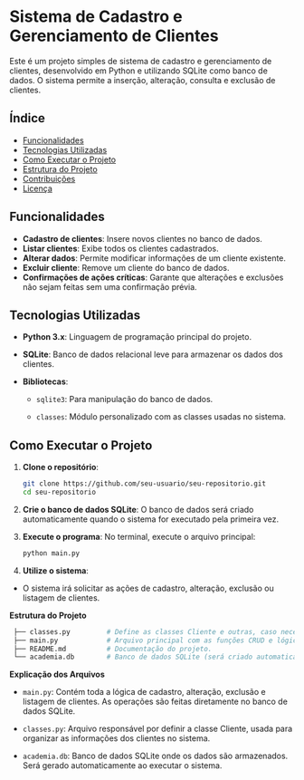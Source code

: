 # Sistema de Cadastro e Gerenciamento de Clientes

Este é um projeto simples de sistema de cadastro e gerenciamento de clientes, desenvolvido em Python e utilizando SQLite como banco de dados. O sistema permite a inserção, alteração, consulta e exclusão de clientes.

## Índice

- [Funcionalidades](#funcionalidades)
- [Tecnologias Utilizadas](#tecnologias-utilizadas)
- [Como Executar o Projeto](#como-executar-o-projeto)
- [Estrutura do Projeto](#estrutura-do-projeto)
- [Contribuições](#contribuições)
- [Licença](#licença)

## Funcionalidades

- **Cadastro de clientes**: Insere novos clientes no banco de dados.
- **Listar clientes**: Exibe todos os clientes cadastrados.
- **Alterar dados**: Permite modificar informações de um cliente existente.
- **Excluir cliente**: Remove um cliente do banco de dados.
- **Confirmações de ações críticas**: Garante que alterações e exclusões não sejam feitas sem uma confirmação prévia.

## Tecnologias Utilizadas

- **Python 3.x**: Linguagem de programação principal do projeto.
- **SQLite**: Banco de dados relacional leve para armazenar os dados dos clientes.
- **Bibliotecas**:

  - `sqlite3`: Para manipulação do banco de dados.

  - `classes`: Módulo personalizado com as classes usadas no sistema.

## Como Executar o Projeto

1. **Clone o repositório**:
   ```bash
   git clone https://github.com/seu-usuario/seu-repositorio.git
   cd seu-repositorio

2. **Crie o banco de dados SQLite**: O banco de dados será criado automaticamente quando o sistema for executado pela primeira vez.

3. **Execute o programa**: No terminal, execute o arquivo principal:
    ``` bash
    python main.py

4. **Utilize o sistema**:

 - O sistema irá solicitar as ações de cadastro, alteração, exclusão ou listagem de clientes.

 **Estrutura do Projeto**

   ```bash
    ├── classes.py         # Define as classes Cliente e outras, caso necessário.
    ├── main.py            # Arquivo principal com as funções CRUD e lógica do sistema.
    ├── README.md          # Documentação do projeto.
    └── academia.db        # Banco de dados SQLite (será criado automaticamente).
```

 **Explicação dos Arquivos**

 - `main.py`: Contém toda a lógica de cadastro, alteração, exclusão e listagem de clientes. As operações são feitas diretamente no banco de dados SQLite.
 
 - `classes.py`: Arquivo responsável por definir a classe Cliente, usada para organizar as informações dos clientes no sistema.

 - `academia.db`: Banco de dados SQLite onde os dados são armazenados. Será gerado automaticamente ao executar o sistema.